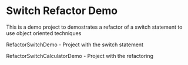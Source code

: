 # Switch Refactor Demo
This is a demo project to demostrates a refactor of a switch statement to use object oriented techniques

RefactorSwitchDemo - Project with the switch statement

RefactorSwitchCalculatorDemo - Project with the refactoring
